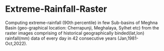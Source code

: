 # Extreme-Rainfall-Raster

Computing extreme-rainfall (90th percentile) in few Sub-basins of Meghna Basin (geo-graphical location: Cherrapunji, Meghalaya, Sylhet etc) from the raster images comprising of historical geographically binded(lat,lon) rainfall(mm) data of every day in 42 consecutive years (Jan,1981- Oct,2022).
